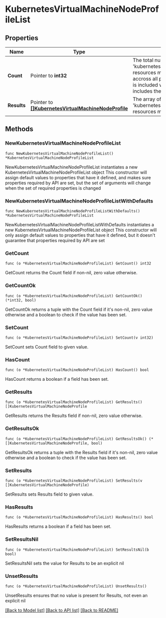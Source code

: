 # KubernetesVirtualMachineNodeProfileList

## Properties

Name | Type | Description | Notes
------------ | ------------- | ------------- | -------------
**Count** | Pointer to **int32** | The total number of &#39;kubernetes.VirtualMachineNodeProfile&#39; resources matching the request, accross all pages. The &#39;Count&#39; attribute is included when the HTTP GET request includes the &#39;$inlinecount&#39; parameter. | [optional] 
**Results** | Pointer to [**[]KubernetesVirtualMachineNodeProfile**](KubernetesVirtualMachineNodeProfile.md) | The array of &#39;kubernetes.VirtualMachineNodeProfile&#39; resources matching the request. | [optional] 

## Methods

### NewKubernetesVirtualMachineNodeProfileList

`func NewKubernetesVirtualMachineNodeProfileList() *KubernetesVirtualMachineNodeProfileList`

NewKubernetesVirtualMachineNodeProfileList instantiates a new KubernetesVirtualMachineNodeProfileList object
This constructor will assign default values to properties that have it defined,
and makes sure properties required by API are set, but the set of arguments
will change when the set of required properties is changed

### NewKubernetesVirtualMachineNodeProfileListWithDefaults

`func NewKubernetesVirtualMachineNodeProfileListWithDefaults() *KubernetesVirtualMachineNodeProfileList`

NewKubernetesVirtualMachineNodeProfileListWithDefaults instantiates a new KubernetesVirtualMachineNodeProfileList object
This constructor will only assign default values to properties that have it defined,
but it doesn't guarantee that properties required by API are set

### GetCount

`func (o *KubernetesVirtualMachineNodeProfileList) GetCount() int32`

GetCount returns the Count field if non-nil, zero value otherwise.

### GetCountOk

`func (o *KubernetesVirtualMachineNodeProfileList) GetCountOk() (*int32, bool)`

GetCountOk returns a tuple with the Count field if it's non-nil, zero value otherwise
and a boolean to check if the value has been set.

### SetCount

`func (o *KubernetesVirtualMachineNodeProfileList) SetCount(v int32)`

SetCount sets Count field to given value.

### HasCount

`func (o *KubernetesVirtualMachineNodeProfileList) HasCount() bool`

HasCount returns a boolean if a field has been set.

### GetResults

`func (o *KubernetesVirtualMachineNodeProfileList) GetResults() []KubernetesVirtualMachineNodeProfile`

GetResults returns the Results field if non-nil, zero value otherwise.

### GetResultsOk

`func (o *KubernetesVirtualMachineNodeProfileList) GetResultsOk() (*[]KubernetesVirtualMachineNodeProfile, bool)`

GetResultsOk returns a tuple with the Results field if it's non-nil, zero value otherwise
and a boolean to check if the value has been set.

### SetResults

`func (o *KubernetesVirtualMachineNodeProfileList) SetResults(v []KubernetesVirtualMachineNodeProfile)`

SetResults sets Results field to given value.

### HasResults

`func (o *KubernetesVirtualMachineNodeProfileList) HasResults() bool`

HasResults returns a boolean if a field has been set.

### SetResultsNil

`func (o *KubernetesVirtualMachineNodeProfileList) SetResultsNil(b bool)`

 SetResultsNil sets the value for Results to be an explicit nil

### UnsetResults
`func (o *KubernetesVirtualMachineNodeProfileList) UnsetResults()`

UnsetResults ensures that no value is present for Results, not even an explicit nil

[[Back to Model list]](../README.md#documentation-for-models) [[Back to API list]](../README.md#documentation-for-api-endpoints) [[Back to README]](../README.md)


